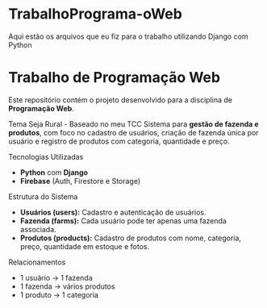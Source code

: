 # TrabalhoPrograma-oWeb
Aqui estão os arquivos que eu fiz para o trabalho utilizando Django  com Python
# Trabalho de Programação Web

Este repositório contém o projeto desenvolvido para a disciplina de **Programação Web**.

 Tema Seja Rural - Baseado no meu TCC
Sistema para **gestão de fazenda e produtos**, com foco no cadastro de usuários, criação de fazenda única por usuário e registro de produtos com categoria, quantidade e preço.

 Tecnologias Utilizadas
- **Python** com **Django**  
- **Firebase** (Auth, Firestore e Storage)

Estrutura do Sistema
- **Usuários (users):** Cadastro e autenticação de usuários.  
- **Fazenda (farms):** Cada usuário pode ter apenas uma fazenda associada.  
- **Produtos (products):** Cadastro de produtos com nome, categoria, preço, quantidade em estoque e fotos.

 Relacionamentos
- 1 usuário → 1 fazenda  
- 1 fazenda → vários produtos  
- 1 produto → 1 categoria  

